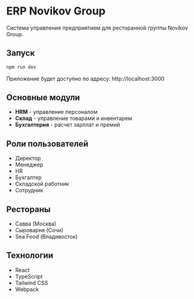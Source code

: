 # ERP Novikov Group

Система управления предприятием для ресторанной группы Novikov Group.

## Запуск

```bash
npm run dev
```

Приложение будет доступно по адресу: http://localhost:3000

## Основные модули

- **HRM** - управление персоналом
- **Склад** - управление товарами и инвентарем
- **Бухгалтерия** - расчет зарплат и премий

## Роли пользователей

- Директор
- Менеджер  
- HR
- Бухгалтер
- Складской работник
- Сотрудник

## Рестораны

- Савва (Москва)
- Сыроварня (Сочи)
- Sea Food (Владивосток)

## Технологии

- React
- TypeScript
- Tailwind CSS
- Webpack
